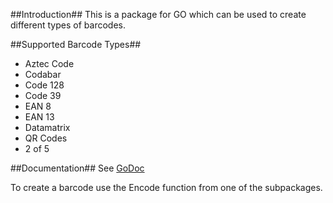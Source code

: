 ##Introduction##
This is a package for GO which can be used to create different types of barcodes.

##Supported Barcode Types##
* Aztec Code
* Codabar
* Code 128
* Code 39
* EAN 8
* EAN 13
* Datamatrix
* QR Codes
* 2 of 5

##Documentation##
See [GoDoc](https://godoc.org/github.com/boombuler/barcode)

To create a barcode use the Encode function from one of the subpackages.

